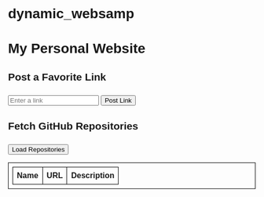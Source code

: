 # dynamic_websamp
<!DOCTYPE html>
<html lang="en">
<head>
  <meta charset="UTF-8">
  <meta name="viewport" content="width=device-width, initial-scale=1.0">
  <title>Dynamic Personal Website</title>
  <style>
    body {
      font-family: Arial, sans-serif;
      margin: 2rem;
    }
    table, th, td {
      border: 1px solid black;
      border-collapse: collapse;
      padding: 0.5rem;
    }
    table {
      width: 100%;
      margin-top: 1rem;
    }
    input, button {
      margin-top: 0.5rem;
    }
  </style>
</head>
<body>

  <h1>My Personal Website</h1>

  <h2>Post a Favorite Link</h2>
  <form id="linkForm">
    <input type="url" id="linkInput" placeholder="Enter a link" required />
    <button type="submit">Post Link</button>
  </form>
  <ul id="linkList"></ul>

  <h2>Fetch GitHub Repositories</h2>
  <button onclick="fetchData()">Load Repositories</button>

  <table id="dataTable">
    <thead>
      <tr>
        <th>Name</th>
        <th>URL</th>
        <th>Description</th>
      </tr>
    </thead>
    <tbody></tbody>
  </table>

  <script>
    document.getElementById('linkForm').addEventListener('submit', function (e) {
      e.preventDefault();
      const link = document.getElementById('linkInput').value;
      const listItem = document.createElement('li');
      listItem.innerHTML = `<a href="${link}" target="_blank">${link}</a>`;
      document.getElementById('linkList').appendChild(listItem);
      this.reset();
    });

    function fetchData() {
      fetch('https://api.github.com/users/octocat/repos')
        .then(response => response.json())
        .then(data => {
          const tableBody = document.querySelector('#dataTable tbody');
          tableBody.innerHTML = ''; // Clear existing rows
          data.forEach(repo => {
            const row = document.createElement('tr');
            row.innerHTML = `
              <td>${repo.name}</td>
              <td><a href="${repo.html_url}" target="_blank">View</a></td>
              <td>${repo.description || 'No description'}</td>
            `;
            tableBody.appendChild(row);
          });
        })
        .catch(error => {
          console.error('Error fetching data:', error);
        });
    }
  </script>

</body>
</html>
